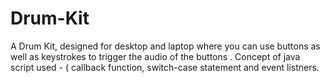 # Drum-Kit
A Drum Kit, designed for desktop and laptop where you can use buttons as well as keystrokes to trigger the audio of the buttons . Concept of java script used - ( callback function, switch-case statement and event listners. 
